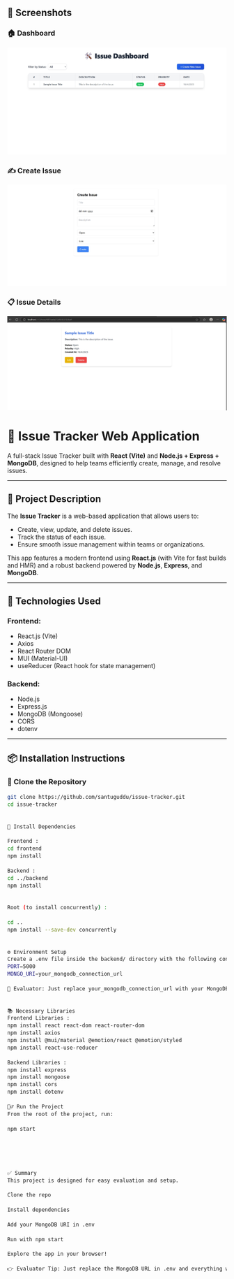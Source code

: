 ## 📸 Screenshots

### 🏠 Dashboard  
![Dashboard](screenshots/dashboard.jpeg)

### ✍️ Create Issue  
![Create Issue](screenshots/create-issue.jpeg)

### 📋 Issue Details  
![Issue Details](screenshots/kkll.png)


# 🐛 Issue Tracker Web Application

A full-stack Issue Tracker built with **React (Vite)** and **Node.js + Express + MongoDB**, designed to help teams efficiently create, manage, and resolve issues.

---

## 🚀 Project Description

The **Issue Tracker** is a web-based application that allows users to:

- Create, view, update, and delete issues.
- Track the status of each issue.
- Ensure smooth issue management within teams or organizations.

This app features a modern frontend using **React.js** (with Vite for fast builds and HMR) and a robust backend powered by **Node.js**, **Express**, and **MongoDB**.

---

## 🧰 Technologies Used

### Frontend:
- React.js (Vite)
- Axios
- React Router DOM
- MUI (Material-UI)
- useReducer (React hook for state management)

### Backend:
- Node.js
- Express.js
- MongoDB (Mongoose)
- CORS
- dotenv

---

## 📦 Installation Instructions

### 🔁 Clone the Repository

```bash
git clone https://github.com/santuguddu/issue-tracker.git
cd issue-tracker


📁 Install Dependencies

Frontend :
cd frontend
npm install

Backend :
cd ../backend
npm install


Root (to install concurrently) :

cd ..
npm install --save-dev concurrently


⚙️ Environment Setup
Create a .env file inside the backend/ directory with the following content:
PORT=5000
MONGO_URI=your_mongodb_connection_url

🔑 Evaluator: Just replace your_mongodb_connection_url with your MongoDB Atlas connection string.


📚 Necessary Libraries
Frontend Libraries :
npm install react react-dom react-router-dom
npm install axios
npm install @mui/material @emotion/react @emotion/styled
npm install react-use-reducer

Backend Libraries :
npm install express
npm install mongoose
npm install cors
npm install dotenv

🏃‍♂️ Run the Project
From the root of the project, run:

npm start





✅ Summary
This project is designed for easy evaluation and setup.

Clone the repo

Install dependencies

Add your MongoDB URI in .env

Run with npm start

Explore the app in your browser!

👉 Evaluator Tip: Just replace the MongoDB URL in .env and everything will work perfectly!

